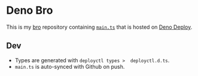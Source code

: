 # Deno Bro

This is my [bro](https://bro.deno.dev) repository containing
[`main.ts`](./main.ts) that is hosted on [Deno Deploy](https://deno.com/deploy).

## Dev

- Types are generated with `deployctl types >  deployctl.d.ts`.
- `main.ts` is auto-synced with Github on push.
